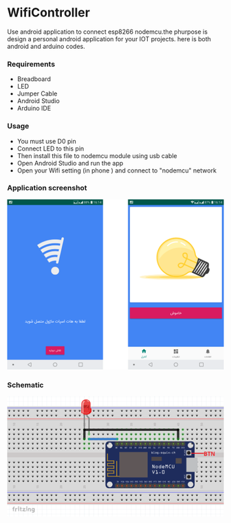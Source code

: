 # WifiController

Use android application to connect esp8266 nodemcu.the phurpose is design a personal android application for your IOT projects.
here is both android and arduino codes.


### Requirements

  * Breadboard
  * LED
  * Jumper Cable
  * Android Studio
  * Arduino IDE
  
  
### Usage

 * You must use D0 pin
 * Connect LED to this pin
 * Then install this file to nodemcu module using usb cable
 * Open Android Studio and run the app
 * Open your Wifi setting (in phone ) and connect to "nodemcu" network

### Application screenshot
  ![alt tag](https://github.com/mahdi2001h/WifiController/blob/master/img/application_screenshot.png)
  
### Schematic
  ![alt tag](https://github.com/mahdi2001h/WifiController/blob/master/img/schematic_nodemcu.png)
  
  
